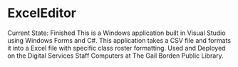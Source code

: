 # ExcelEditor
Current State: Finished
This is a Windows application built in Visual Studio using Windows Forms and C#.
This application takes a CSV file and formats it into a Excel file with specific class roster formatting.
Used and Deployed on the Digital Services Staff Computers at The Gail Borden Public Library.
